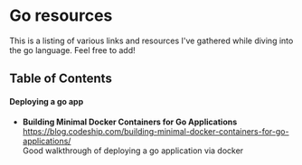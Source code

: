 # Go resources
This is a listing of various links and resources I've gathered while diving into the go language. Feel free to add!

## Table of Contents

#### Deploying a go app
- **Building Minimal Docker Containers for Go Applications**  
  https://blog.codeship.com/building-minimal-docker-containers-for-go-applications/  
  Good walkthrough of deploying a go application via docker
